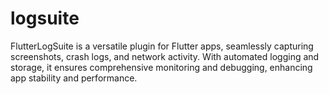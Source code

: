 # logsuite
FlutterLogSuite is a versatile plugin for Flutter apps, seamlessly capturing screenshots, crash logs, and network activity. With automated logging and storage, it ensures comprehensive monitoring and debugging, enhancing app stability and performance.
